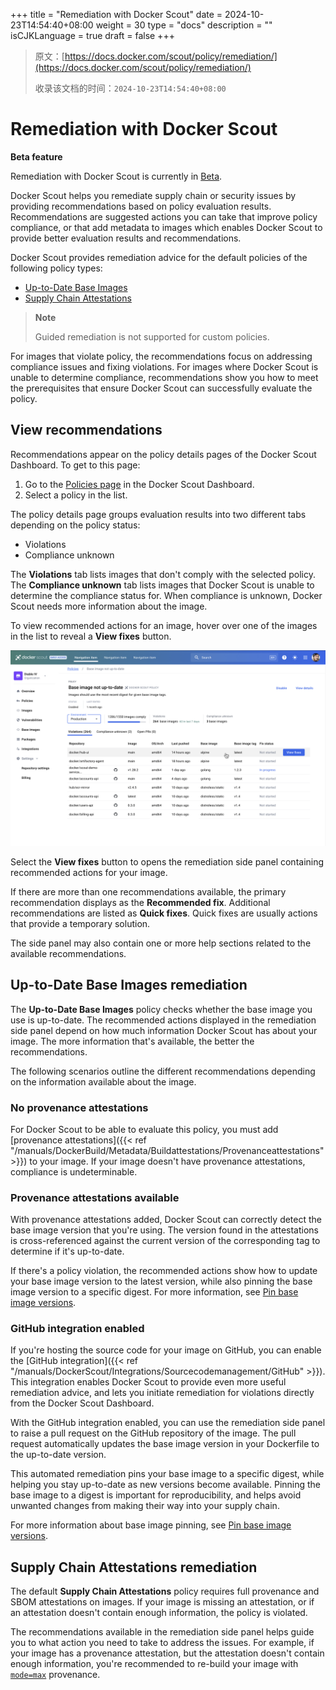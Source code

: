 +++
title = "Remediation with Docker Scout"
date = 2024-10-23T14:54:40+08:00
weight = 30
type = "docs"
description = ""
isCJKLanguage = true
draft = false
+++

> 原文：[https://docs.docker.com/scout/policy/remediation/](https://docs.docker.com/scout/policy/remediation/)
>
> 收录该文档的时间：`2024-10-23T14:54:40+08:00`

# Remediation with Docker Scout

**Beta feature**

Remediation with Docker Scout is currently in [Beta](https://docs.docker.com/release-lifecycle/#Beta).

Docker Scout helps you remediate supply chain or security issues by providing recommendations based on policy evaluation results. Recommendations are suggested actions you can take that improve policy compliance, or that add metadata to images which enables Docker Scout to provide better evaluation results and recommendations.

Docker Scout provides remediation advice for the default policies of the following policy types:

- [Up-to-Date Base Images](https://docs.docker.com/scout/policy/remediation/#up-to-date-base-images-remediation)
- [Supply Chain Attestations](https://docs.docker.com/scout/policy/remediation/#supply-chain-attestations-remediation)

> **Note**
>
> Guided remediation is not supported for custom policies.

For images that violate policy, the recommendations focus on addressing compliance issues and fixing violations. For images where Docker Scout is unable to determine compliance, recommendations show you how to meet the prerequisites that ensure Docker Scout can successfully evaluate the policy.

## View recommendations

Recommendations appear on the policy details pages of the Docker Scout Dashboard. To get to this page:

1. Go to the [Policies page](https://scout.docker.com/reports/policy) in the Docker Scout Dashboard.
2. Select a policy in the list.

The policy details page groups evaluation results into two different tabs depending on the policy status:

- Violations
- Compliance unknown

The **Violations** tab lists images that don't comply with the selected policy. The **Compliance unknown** tab lists images that Docker Scout is unable to determine the compliance status for. When compliance is unknown, Docker Scout needs more information about the image.

To view recommended actions for an image, hover over one of the images in the list to reveal a **View fixes** button.

![Remediation for policy violations](RemediationwithDockerScout_img/remediation.png)

Select the **View fixes** button to opens the remediation side panel containing recommended actions for your image.

If there are more than one recommendations available, the primary recommendation displays as the **Recommended fix**. Additional recommendations are listed as **Quick fixes**. Quick fixes are usually actions that provide a temporary solution.

The side panel may also contain one or more help sections related to the available recommendations.

## Up-to-Date Base Images remediation

The **Up-to-Date Base Images** policy checks whether the base image you use is up-to-date. The recommended actions displayed in the remediation side panel depend on how much information Docker Scout has about your image. The more information that's available, the better the recommendations.

The following scenarios outline the different recommendations depending on the information available about the image.

### No provenance attestations

For Docker Scout to be able to evaluate this policy, you must add [provenance attestations]({{< ref "/manuals/DockerBuild/Metadata/Buildattestations/Provenanceattestations" >}}) to your image. If your image doesn't have provenance attestations, compliance is undeterminable.

### Provenance attestations available

With provenance attestations added, Docker Scout can correctly detect the base image version that you're using. The version found in the attestations is cross-referenced against the current version of the corresponding tag to determine if it's up-to-date.

If there's a policy violation, the recommended actions show how to update your base image version to the latest version, while also pinning the base image version to a specific digest. For more information, see [Pin base image versions](https://docs.docker.com/build/building/best-practices/#pin-base-image-versions).

### GitHub integration enabled

If you're hosting the source code for your image on GitHub, you can enable the [GitHub integration]({{< ref "/manuals/DockerScout/Integrations/Sourcecodemanagement/GitHub" >}}). This integration enables Docker Scout to provide even more useful remediation advice, and lets you initiate remediation for violations directly from the Docker Scout Dashboard.

With the GitHub integration enabled, you can use the remediation side panel to raise a pull request on the GitHub repository of the image. The pull request automatically updates the base image version in your Dockerfile to the up-to-date version.

This automated remediation pins your base image to a specific digest, while helping you stay up-to-date as new versions become available. Pinning the base image to a digest is important for reproducibility, and helps avoid unwanted changes from making their way into your supply chain.

For more information about base image pinning, see [Pin base image versions](https://docs.docker.com/build/building/best-practices/#pin-base-image-versions).

## Supply Chain Attestations remediation

The default **Supply Chain Attestations** policy requires full provenance and SBOM attestations on images. If your image is missing an attestation, or if an attestation doesn't contain enough information, the policy is violated.

The recommendations available in the remediation side panel helps guide you to what action you need to take to address the issues. For example, if your image has a provenance attestation, but the attestation doesn't contain enough information, you're recommended to re-build your image with [`mode=max`](https://docs.docker.com/build/metadata/attestations/slsa-provenance/#max) provenance.
